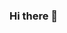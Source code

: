 ### Hi there 👋

<!--
**cath-fmarie/cath-fmarie** is a ✨ _special_ ✨ repository because its `README.md` (this file) appears on your GitHub profile.
#Hello
Here are some ideas to get you started:

- 🔭 I’m currently working on ...
- 🌱 I’m currently learning ...
- 👯 I’m looking to collaborate on ...
- 🤔 I’m looking for help with ...
- 💬 Ask me about ...
- 📫 How to reach me: ...
- 😄 Pronouns: ...
- ⚡ Fun fact: ...
-->
